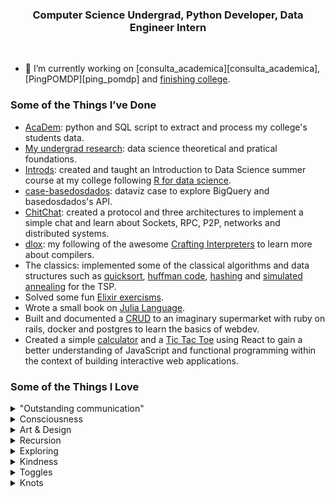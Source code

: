 <h3 align="center">Computer Science Undergrad, Python Developer, Data Engineer Intern </h3>

<br>

- 🔭 I’m currently working on [consulta_academica][consulta_academica], [PingPOMDP][ping_pomdp] and [finishing college][curriculum].

<!-- 
- I'm a data enthusiast, [almost computer scientist][curriculum], [undergrad researcher][research].
- I use Fedora btw (I may or may not have an alias to restart pipewire...)
- You're very welcome to reach out!  -->

### Some of the Things I’ve Done
- [AcaDem][academ]: python and SQL script to extract and process my college's students data.
- [My undergrad research][research]: data science theoretical and pratical foundations.
- [Introds][introds]: created and taught an Introduction to Data Science summer course at my college following [R for data science][r4ds].
- [case-basedosdados][basedados]: dataviz case to explore BigQuery and basedosdados's API.
- [ChitChat][chitchat]: created a protocol and three architectures to implement a simple chat and learn about Sockets, RPC, P2P, networks and distributed systems.
- [dlox][dlox]: my following of the awesome [Crafting Interpreters][crafting_interpreters] to learn more about compilers.
- The classics: implemented some of the classical algorithms and data structures such as [quicksort][quicksort], [huffman code][huffman], [hashing][hashing] and [simulated annealing][sim_annealing] for the TSP. 
- Solved some fun [Elixir exercisms][elixir_exercism].
- Wrote a small book on [Julia Language][julia].
- Built and documented a [CRUD][niex] to an imaginary supermarket with ruby on rails, docker and postgres to learn the basics of webdev.
- Created a simple [calculator][calculator] and a [Tic Tac Toe][tictactoe] using React to gain a better understanding of JavaScript and functional programming within the context of building interactive web applications.  

### Some of the Things I Love
 <details><summary> "Outstanding communication" </summary>
 
   - "Outstanding communication" is the term I use to describe exceptional communicative pieces, as the name suggests. 
   - It can be any type of medium, any type of message, anything that catches my attention for its efficiency and functionality of communication.
   - <details><summary> I have a <a href="https://youtube.com/playlist?list=PLOyYWXM6fk1aPdjrU-C4ZG-UgF0RDf5ES"> youtube playlist </a> to collect such pieces, take a look at some of them! </summary>  
 
     - [The Kernel Trick in Support Vector Machine](https://youtu.be/Q7vT0--5VII)
     - [EP000: Operation Aurora | HACKING GOOGLE](https://youtu.be/przDcQe6n5o)
     - [The Riemann Hypothesis, Explained](https://youtu.be/zlm1aajH6gY)
     - [Evo-Devo (Despacito Biology Parody) | A Capella Science](https://youtu.be/ydqReeTV_vk)
     - [The Amazing Math behind Colors!](https://youtu.be/gnUYoQ1pwes)
     - [The Trick That Solves Rubik’s Cubes and Breaks Ciphers](https://youtu.be/wL3uWO-KLUE)
     - [Quantum Electrodynamics and Feynman Diagrams](https://youtu.be/X-FEU4mQWtE)
     - [Trigonometry Concepts - Don't Memorize! Visualize!](https://youtu.be/mhd9FXYdf4s)
     - [Building a Computer Controlled Loom](https://youtu.be/Czun6yVpzp0)
     - [The Statistics of Microwave Popcorn](https://youtu.be/oeyW9x7r2Xw)
   </details>

   <!-- - <details><summary> There are other mediums! </summary>
  
     - [Byrne's Euclid](https://www.c82.net/euclid/)!!! </details>    -->
  
</details>

 <details><summary> Consciousness </summary>

  - Awareness 
  - Problems of consciousness, philosophy of mind,
  - Qualia!

 </details> 

 <details><summary> Art & Design </summary>

  - Art being human expression, and design being to leverage human expression to functionality 
  - I'm crazy about functionality, usefulness, goal driven. 
  - To put beauty and elegance on top of that is PARADISE 
  </details> 

 <details><summary> Recursion </summary>
 
  - <details><summary> Recursion </summary>
  
    - <details><summary> Recursion </summary>
      
      - <details><summary> Recursion </summary>
      
        - <details><summary> Recursion </summary>

          - <details><summary> Recursion </summary>
           
            - <details><summary> Recursion </summary></details></details></details></details></details></details></details>
 <details><summary> Exploring </summary>

  - Learning, teaching, building and testing 
  - Experimenting, striving for clarity and truth 
  - Just trying to make things work
  - Systematizing 
 </details>
 <details><summary> Kindness </summary>

  - Cooperation 
  - Helping people
  - Non zero-sum games
  - Really trying to grasp others worldviews 
 </details>
 <details><summary> Toggles </summary>

  - Well ¯\\_(ツ)_/¯
 </details>
 <details><summary> Knots </summary>

   To quote the [ultimate authority on the subject][abok] (emphasis added):

   > To me the simple act of tying a knot is **an adventure in unlimited space**. A bit of string affords a dimensional latitude that is **unique among the entities**.
   > 

   > For an uncomplicated strand is a palpable object that, for all practical purposes, possesses one dimension only. If we move a single strand in a plane, interlacing it at will, actual **objects of beauty and of utility can result** in what is practically two dimensions; and if we choose to direct our strand out of this one plane, another dimension is added which provides opportunity for **an excursion that is limited only by the scope of our own imagery and the length of the ropemaker’s coil**.
   > 
  🪢
 </details>


[curriculum]: my_curriculum_2023-1.pdf
[research]: https://github.com/dbs-97/ds_fundamentals_research
[academ]: https://github.com/dbs-97/demanda_academica
[introds]: https://github.com/dbs-97/introds
[r4ds]: https://r4ds.hadley.nz/
[basedados]: https://github.com/dbs-97/case-basedosdados
[chitchat]: https://github.com/dbs-97/sistdist#daniel-brito
[dlox]: https://github.com/dbs-97/dlox
[crafting_interpreters]: https://craftinginterpreters.com/ 
[quicksort]: https://github.com/dbs-97/DataStructures2/blob/main/sorting_algorithms.py 
[huffman]: https://github.com/dbs-97/Estrutura_Dados/blob/main/LE3/LE3.ipynb
[sim_annealing]: https://github.com/dbs-97/heuristics/blob/main/heuristics_a2.ipynb
[hashing]: https://github.com/dbs-97/DataStructures2/blob/main/am2.ipynb
[elixir_exercism]: https://github.com/dbs-97/exercism_elixir
[julia]: https://github.com/dbs-97/julia_book
[niex]: https://github.com/dbs-97/niex
[calculator]: https://github.com/dbs-97/calculator
[tictactoe]: https://github.com/dbs-97/tictactoe

[out_comm]: https://youtube.com/playlist?list=PLOyYWXM6fk1aPdjrU-C4ZG-UgF0RDf5ES 
[abok]: https://www.goodreads.com/en/book/show/816629.The_Ashley_Book_of_Knots

<!--
**dbs-97/dbs-97** is a ✨ _special_ ✨ repository because its `README.md` (this file) appears on your GitHub profile.

Here are some ideas to get you started:

- 🔭 I’m currently working on ...
- 🌱 I’m currently learning ...
- 👯 I’m looking to collaborate on ...
- 🤔 I’m looking for help with ...
- 💬 Ask me about ...
- 📫 How to reach me: ...
- 😄 Pronouns: ...
- ⚡ Fun fact: ...
-->
